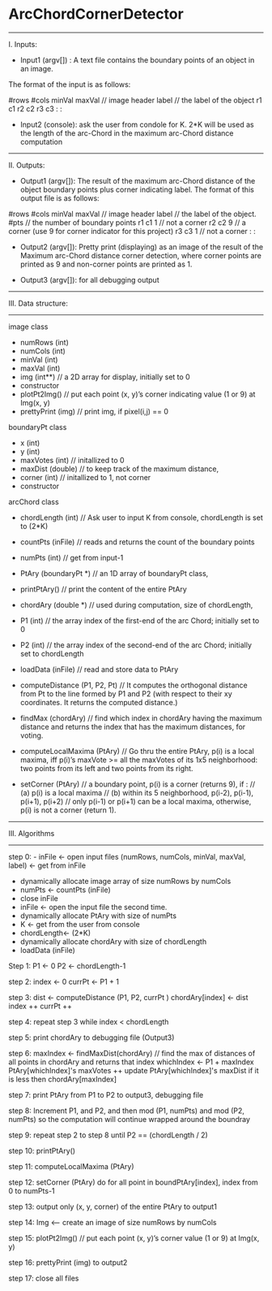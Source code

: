 # ArcChordCornerDetector

*************************************
I. Inputs:
- Input1 (argv[]) : A text file contains the boundary points of an object in an image.

The format of the input is as follows:

#rows #cols minVal maxVal // image header
label // the label of the object
r1 c1
r2 c2
r3 c3
:
:

- Input2 (console): ask the user from condole for K. 2*K will be used as the length of the arc-Chord in the maximum arc-Chord distance computation

*************************************
II. Outputs:
- Output1 (argv[]): The result of the maximum arc-Chord distance of the object boundary points plus corner indicating label. The format of this output file is as follows:

#rows #cols minVal maxVal // image header
label // the label of the object.
#pts // the number of boundary points
r1 c1 1 // not a corner
r2 c2 9 // a corner (use 9 for corner indicator for this project)
r3 c3 1 // not a corner
:
:

- Output2 (argv[]): Pretty print (displaying) as an image of the result of
the Maximum arc-Chord distance corner detection, where corner points are printed
as 9 and non-corner points are printed as 1.

- Output3 (argv[]): for all debugging output

*******************************
III. Data structure:
*******************************
image class
- numRows (int)
- numCols (int)
- minVal (int)
- maxVal (int)
- img (int**) // a 2D array for display, initially set to 0
- constructor
- plotPt2Img() // put each point (x, y)’s corner indicating value (1 or 9) at Img(x, y)
- prettyPrint (img) // print img, if pixel(i,j) == 0  



boundaryPt class
- x (int)
- y (int)
- maxVotes (int) // initallized to 0
- maxDist (double) // to keep track of the maximum distance,
- corner (int) // initallized to 1, not corner
- constructor


arcChord class
- chordLength (int)         // Ask user to input K from console, chordLength is set to (2*K)
- countPts (inFile)         // reads and returns the count of the boundary points
- numPts (int)               // get from input-1
- PtAry (boundaryPt *) // an 1D array of boundaryPt class,
- printPtAry() // print the content of the entire PtAry
- chordAry (double *) // used during computation, size of chordLength,
- P1 (int) // the array index of the first-end of the arc Chord; initially set to 0
- P2 (int) // the array index of the second-end of the arc Chord; initially set to chordLength
- loadData (inFile) // read and store data to PtAry

- computeDistance (P1, P2, Pt) // It computes the orthogonal distance from Pt to the line formed by P1 and P2 (with respect to their xy coordinates. It returns the computed distance.)

- findMax (chordAry) // find which index in chordAry having the maximum distance and returns the index that has the maximum distances, for voting.

- computeLocalMaxima (PtAry)    // Go thru the entire PtAry, p(i) is a local maxima, iff p(i)’s maxVote >= all the maxVotes of its 1x5 neighborhood: two points from its left and two points from its right.

- setCorner (PtAry) // a boundary point, p(i) is a corner (returns 9), if :
// (a) p(i) is a local maxima
// (b) within its 5 neighborhood, p(i-2), p(i-1), p(i+1), p(i+2)
// only p(i-1) or p(i+1) can be a local maxima, otherwise, p(i) is not a corner (return 1).

*******************************
III. Algorithms
*******************************
step 0: - inFile <- open input files
(numRows, numCols, minVal, maxVal, label) <- get from inFile
- dynamically allocate image array of size numRows by numCols
- numPts <- countPts (inFile)
- close inFile
- inFile <- open the input file the second time.
- dynamically allocate PtAry with size of numPts
- K <- get from the user from console
- chordLength<- (2*K)
- dynamically allocate chordAry with size of chordLength
- loadData (inFile)

Step 1: P1 <- 0
            P2 <- chordLength-1

step 2: index <- 0
            currPt <- P1 + 1

step 3: dist <- computeDistance (P1, P2, currPt )
            chordAry[index] <- dist
            index ++
            currPt ++
            
step 4: repeat step 3 while index &lt; chordLength

step 5: print chordAry to debugging file (Output3)

step 6: maxIndex <- findMaxDist(chordAry)   // find the max of distances of all points in chordAry and returns that index whichIndex <- P1 + maxIndex
            PtAry[whichIndex]'s maxVotes ++
            update PtAry[whichIndex]&#39;s maxDist if it is less then chordAry[maxIndex]
            
step 7: print PtAry from P1 to P2 to output3, debugging file

step 8: Increment P1, and P2, and then mod (P1, numPts) and mod (P2, numPts)  so the computation will continue wrapped around the boundray

step 9: repeat step 2 to step 8 until P2 == (chordLength / 2)

step 10: printPtAry() 

step 11: computeLocalMaxima (PtAry)

step 12: setCorner (PtAry) do for all point in boundPtAry[index], index from 0 to numPts-1

step 13: output only (x, y, corner) of the entire PtAry to output1

step 14: Img &lt;-- create an image of size numRows by numCols

step 15: plotPt2Img()   // put each point (x, y)’s corner value (1 or 9) at Img(x, y)

step 16: prettyPrint (img) to output2

step 17: close all files
